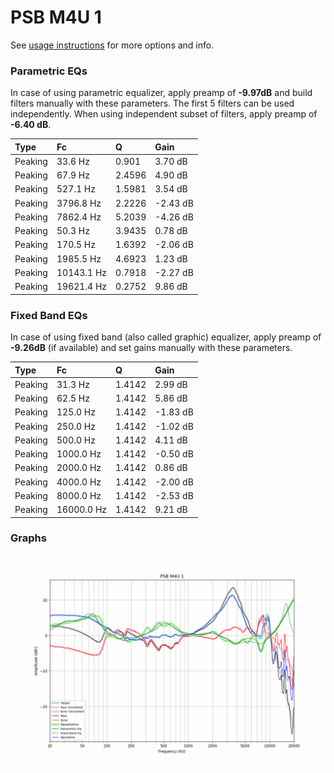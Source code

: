 # PSB M4U 1
See [usage instructions](https://github.com/jaakkopasanen/AutoEq#usage) for more options and info.

### Parametric EQs
In case of using parametric equalizer, apply preamp of **-9.97dB** and build filters manually
with these parameters. The first 5 filters can be used independently.
When using independent subset of filters, apply preamp of **-6.40 dB**.

| Type    | Fc         |      Q | Gain     |
|:--------|:-----------|:-------|:---------|
| Peaking | 33.6 Hz    | 0.901  | 3.70 dB  |
| Peaking | 67.9 Hz    | 2.4596 | 4.90 dB  |
| Peaking | 527.1 Hz   | 1.5981 | 3.54 dB  |
| Peaking | 3796.8 Hz  | 2.2226 | -2.43 dB |
| Peaking | 7862.4 Hz  | 5.2039 | -4.26 dB |
| Peaking | 50.3 Hz    | 3.9435 | 0.78 dB  |
| Peaking | 170.5 Hz   | 1.6392 | -2.06 dB |
| Peaking | 1985.5 Hz  | 4.6923 | 1.23 dB  |
| Peaking | 10143.1 Hz | 0.7918 | -2.27 dB |
| Peaking | 19621.4 Hz | 0.2752 | 9.86 dB  |

### Fixed Band EQs
In case of using fixed band (also called graphic) equalizer, apply preamp of **-9.26dB**
(if available) and set gains manually with these parameters.

| Type    | Fc         |      Q | Gain     |
|:--------|:-----------|:-------|:---------|
| Peaking | 31.3 Hz    | 1.4142 | 2.99 dB  |
| Peaking | 62.5 Hz    | 1.4142 | 5.86 dB  |
| Peaking | 125.0 Hz   | 1.4142 | -1.83 dB |
| Peaking | 250.0 Hz   | 1.4142 | -1.02 dB |
| Peaking | 500.0 Hz   | 1.4142 | 4.11 dB  |
| Peaking | 1000.0 Hz  | 1.4142 | -0.50 dB |
| Peaking | 2000.0 Hz  | 1.4142 | 0.86 dB  |
| Peaking | 4000.0 Hz  | 1.4142 | -2.00 dB |
| Peaking | 8000.0 Hz  | 1.4142 | -2.53 dB |
| Peaking | 16000.0 Hz | 1.4142 | 9.21 dB  |

### Graphs
![](./PSB%20M4U%201.png)
